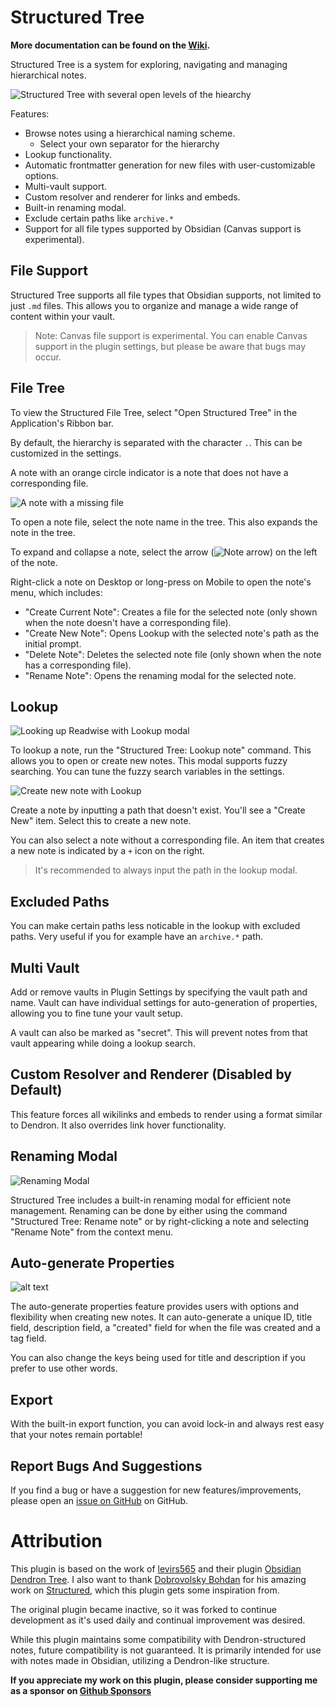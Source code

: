 # Structured Tree

**More documentation can be found on the [Wiki](https://rudtrack.notion.site/Structured-Plugin-0ba0ee706bc84998909049f4a9c510c2).**

Structured Tree is a system for exploring, navigating and managing hierarchical notes.

![Structured Tree with several open levels of the hiearchy](images/StructuredTree.png)

Features:

- Browse notes using a hierarchical naming scheme.
  - Select your own separator for the hierarchy
- Lookup functionality.
- Automatic frontmatter generation for new files with user-customizable options.
- Multi-vault support.
- Custom resolver and renderer for links and embeds.
- Built-in renaming modal.
- Exclude certain paths like `archive.*`
- Support for all file types supported by Obsidian (Canvas support is experimental).

## File Support

Structured Tree supports all file types that Obsidian supports, not limited to just `.md` files. This allows you to organize and manage a wide range of content within your vault.

> Note: Canvas file support is experimental. You can enable Canvas support in the plugin settings, but please be aware that bugs may occur.

## File Tree

To view the Structured File Tree, select "Open Structured Tree" in the Application's Ribbon bar.

By default, the hierarchy is separated with the character `.`. This can be customized in the settings.

A note with an orange circle indicator is a note that does not have a corresponding file.

![A note with a missing file](images/MissingFile.png)

To open a note file, select the note name in the tree. This also expands the note in the tree.

To expand and collapse a note, select the arrow (![Note arrow](images/arrow.png)) on the left of the note.

Right-click a note on Desktop or long-press on Mobile to open the note's menu, which includes:

- "Create Current Note": Creates a file for the selected note (only shown when the note doesn't have a corresponding file).
- "Create New Note": Opens Lookup with the selected note's path as the initial prompt.
- "Delete Note": Deletes the selected note file (only shown when the note has a corresponding file).
- "Rename Note": Opens the renaming modal for the selected note.

## Lookup

![Looking up Readwise with Lookup modal](images/LookupModalFuzzy.png)

To lookup a note, run the "Structured Tree: Lookup note" command. This allows you to open or create new notes. This modal supports fuzzy searching. You can tune the fuzzy search variables in the settings.

![Create new note with Lookup](images/LookupModalNew.png)

Create a note by inputting a path that doesn't exist. You'll see a "Create New" item. Select this to create a new note.

You can also select a note without a corresponding file. An item that creates a new note is indicated by a `+` icon on the right.

> It's recommended to always input the path in the lookup modal.

## Excluded Paths

You can make certain paths less noticable in the lookup with excluded paths. Very useful if you for example have an `archive.*` path.

## Multi Vault

Add or remove vaults in Plugin Settings by specifying the vault path and name. Vault can have individual settings for auto-generation of properties, allowing you to fine tune your vault setup.

A vault can also be marked as "secret". This will prevent notes from that vault appearing while doing a lookup search.

## Custom Resolver and Renderer (Disabled by Default)

This feature forces all wikilinks and embeds to render using a format similar to Dendron. It also overrides link hover functionality.

## Renaming Modal

![Renaming Modal](images/RenamingModal.png)

Structured Tree includes a built-in renaming modal for efficient note management. Renaming can be done by either using the command "Structured Tree: Rename note" or by right-clicking a note and selecting "Rename Note" from the context menu.

## Auto-generate Properties

![alt text](images/PropertySettings.png)

The auto-generate properties feature provides users with options and flexibility when creating new notes. It can auto-generate a unique ID, title field, description field, a "created" field for when the file was created and a tag field.

You can also change the keys being used for title and description if you prefer to use other words.

## Export

With the built-in export function, you can avoid lock-in and always rest easy that your notes remain portable!

## Report Bugs And Suggestions

If you find a bug or have a suggestion for new features/improvements, please open an [issue on GitHub](https://github.com/Rudtrack/structured-tree/issues) on GitHub.

# Attribution

This plugin is based on the work of [levirs565](https://github.com/levirs565/) and their plugin [Obsidian Dendron Tree](https://github.com/levirs565/obsidian-dendron-tree). I also want to thank [Dobrovolsky Bohdan](https://github.com/dobrovolsky) for his amazing work on [Structured](https://github.com/dobrovolsky/obsidian-structure), which this plugin gets some inspiration from.

The original plugin became inactive, so it was forked to continue development as it's used daily and continual improvement was desired.

While this plugin maintains some compatibility with Dendron-structured notes, future compatibility is not guaranteed. It is primarily intended for use with notes made in Obsidian, utilizing a Dendron-like structure.

**If you appreciate my work on this plugin, please consider supporting me as a sponsor on [Github Sponsors](https://github.com/sponsors/Rudtrack)**
